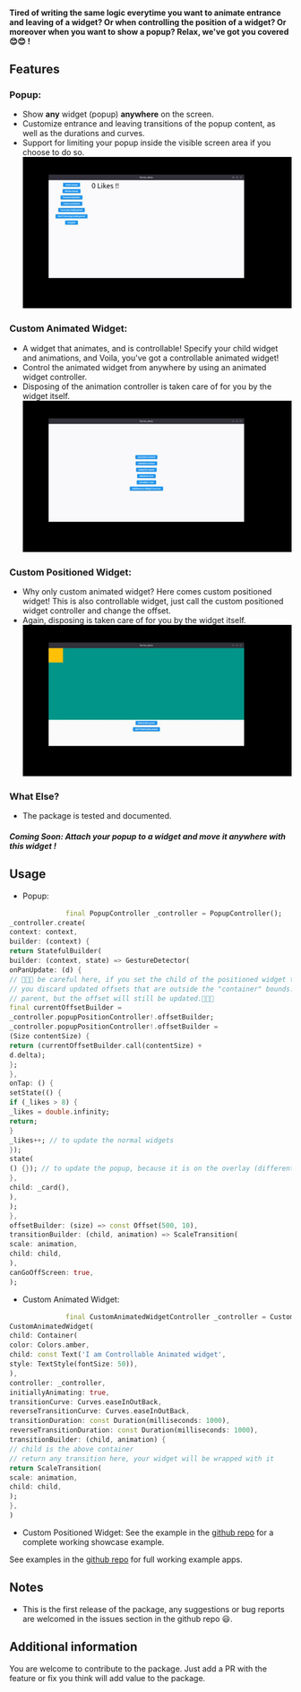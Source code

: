 #### Tired of writing the same logic everytime you want to animate entrance and leaving of a widget? Or when controlling the position of a widget? Or moreover when you want to show a popup? Relax, we've got you covered 😊😊 !

## Features

### Popup:
- Show **any** widget (popup) **anywhere** on the screen.
- Customize entrance and leaving transitions of the popup content, as well as the durations and curves.
- Support for limiting your popup inside the visible screen area if you choose to do so.
  ![Alt Text](https://github.com/Haidar0096/controllable_widgets/blob/master/screenshots/demo.gif?raw=true)

### Custom Animated Widget:
- A widget that animates, and is controllable! Specify your child widget and animations, and Voila, you've got a controllable animated widget!
- Control the animated widget from anywhere by using an animated widget controller.
- Disposing of the animation controller is taken care of for you by the widget itself.
  ![Alt Text](https://github.com/Haidar0096/controllable_widgets/blob/master/screenshots/custom_animated_widget_demo.gif?raw=true)

### Custom Positioned Widget:
- Why only custom animated widget? Here comes custom positioned widget! This is also controllable widget, just call the custom positioned widget controller and change the offset.
- Again, disposing is taken care of for you by the widget itself.
  ![Alt Text](https://github.com/Haidar0096/controllable_widgets/blob/master/screenshots/custom_positioned_widget_demo.gif?raw=true)




### What Else?
- The package is tested and documented.
##### Coming Soon: Attach your popup to a widget and move it anywhere with this widget !


## Usage

- Popup:
```dart
              final PopupController _controller = PopupController();
_controller.create(
context: context,
builder: (context) {
return StatefulBuilder(
builder: (context, state) => GestureDetector(
onPanUpdate: (d) {
// 🚨🚨🚨 be careful here, if you set the child of the positioned widget to be bounded, then you must update the offset such that
// you discard updated offsets that are outside the "container" bounds. Because although the child will not be painted outside the 
// parent, but the offset will still be updated.🚨🚨🚨
final currentOffsetBuilder =
_controller.popupPositionController!.offsetBuilder;
_controller.popupPositionController!.offsetBuilder =
(Size contentSize) {
return (currentOffsetBuilder.call(contentSize) +
d.delta);
};
},
onTap: () {
setState(() {
if (_likes > 8) {
_likes = double.infinity;
return;
}
_likes++; // to update the normal widgets
});
state(
() {}); // to update the popup, because it is on the overlay (different context)
},
child: _card(),
),
);
},
offsetBuilder: (size) => const Offset(500, 10),
transitionBuilder: (child, animation) => ScaleTransition(
scale: animation,
child: child,
),
canGoOffScreen: true,
);
```

- Custom Animated Widget:
```dart
              final CustomAnimatedWidgetController _controller = CustomAnimatedWidgetController();
CustomAnimatedWidget(
child: Container(
color: Colors.amber,
child: const Text('I am Controllable Animated widget',
style: TextStyle(fontSize: 50)),
),
controller: _controller,
initiallyAnimating: true,
transitionCurve: Curves.easeInOutBack,
reverseTransitionCurve: Curves.easeInOutBack,
transitionDuration: const Duration(milliseconds: 1000),
reverseTransitionDuration: const Duration(milliseconds: 1000),
transitionBuilder: (child, animation) {
// child is the above container
// return any transition here, your widget will be wrapped with it
return ScaleTransition(
scale: animation,
child: child,
);
},
)
```

- Custom Positioned Widget:
  See the example in the [github repo](https://github.com/Haidar0096/controllable_widgets/blob/master/example/lib/custom_positioned_widget.dart) for a complete working showcase example.

See examples in the [github repo](https://github.com/Haidar0096/controllable_widgets/tree/master/example) for full working example apps.

## Notes

- This is the first release of the package, any suggestions or bug reports are welcomed in the issues section in the github repo 😃.

## Additional information

You are welcome to contribute to the package. Just add a PR with the feature or fix you think will add value to the package.

